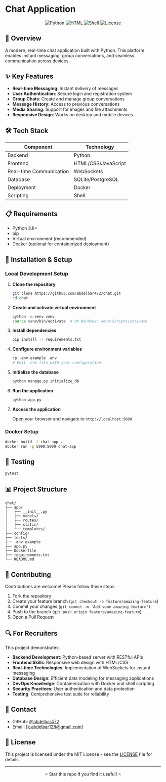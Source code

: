 # Chat Application

<div align="center">
  
[![Python](https://img.shields.io/badge/Python-95.2%25-3776AB?style=for-the-badge&logo=python&logoColor=white)](https://github.com/abdelbar472/chat)
[![HTML](https://img.shields.io/badge/HTML-3.6%25-E34F26?style=for-the-badge&logo=html5&logoColor=white)](https://github.com/abdelbar472/chat)
[![Shell](https://img.shields.io/badge/Shell-1.2%25-4EAA25?style=for-the-badge&logo=gnu-bash&logoColor=white)](https://github.com/abdelbar472/chat)
[![License](https://img.shields.io/badge/License-MIT-green?style=for-the-badge)](LICENSE)
  
</div>

## 🚀 Overview

A modern, real-time chat application built with Python. This platform enables instant messaging, group conversations, and seamless communication across devices.

## ✨ Key Features

- **Real-time Messaging**: Instant delivery of messages
- **User Authentication**: Secure login and registration system
- **Group Chats**: Create and manage group conversations
- **Message History**: Access to previous conversations
- **Media Sharing**: Support for images and file attachments
- **Responsive Design**: Works on desktop and mobile devices

## 🛠️ Tech Stack

| Component | Technology |
|-----------|------------|
| Backend | Python |
| Frontend | HTML/CSS/JavaScript |
| Real-time Communication | WebSockets |
| Database | SQLite/PostgreSQL |
| Deployment | Docker |
| Scripting | Shell |

## 📋 Requirements

- Python 3.8+
- pip
- Virtual environment (recommended)
- Docker (optional for containerized deployment)

## 🔧 Installation & Setup

### Local Development Setup

1. **Clone the repository**
   ```bash
   git clone https://github.com/abdelbar472/chat.git
   cd chat
   ```

2. **Create and activate virtual environment**
   ```bash
   python -m venv venv
   source venv/bin/activate  # On Windows: venv\Scripts\activate
   ```

3. **Install dependencies**
   ```bash
   pip install -r requirements.txt
   ```

4. **Configure environment variables**
   ```bash
   cp .env.example .env
   # Edit .env file with your configuration
   ```

5. **Initialize the database**
   ```bash
   python manage.py initialize_db
   ```

6. **Run the application**
   ```bash
   python app.py
   ```

7. **Access the application**
   
   Open your browser and navigate to `http://localhost:5000`

### Docker Setup

```bash
docker build -t chat-app .
docker run -p 5000:5000 chat-app
```

## 🧪 Testing

```bash
pytest
```

## 📊 Project Structure

```
chat/
├── app/
│   ├── __init__.py
│   ├── models/
│   ├── routes/
│   ├── static/
│   └── templates/
├── config/
├── tests/
├── .env.example
├── app.py
├── Dockerfile
├── requirements.txt
└── README.md
```

## 🤝 Contributing

Contributions are welcome! Please follow these steps:

1. Fork the repository
2. Create your feature branch (`git checkout -b feature/amazing-feature`)
3. Commit your changes (`git commit -m 'Add some amazing feature'`)
4. Push to the branch (`git push origin feature/amazing-feature`)
5. Open a Pull Request

## 🔍 For Recruiters

This project demonstrates:

- **Backend Development**: Python-based server with RESTful APIs
- **Frontend Skills**: Responsive web design with HTML/CSS
- **Real-time Technologies**: Implementation of WebSockets for instant messaging
- **Database Design**: Efficient data modeling for messaging applications
- **DevOps Knowledge**: Containerization with Docker and shell scripting
- **Security Practices**: User authentication and data protection
- **Testing**: Comprehensive test suite for reliability

## 📱 Contact

- GitHub: [@abdelbar472](https://github.com/abdelbar472)
- Email: [k.abdelbar128@gmail.com]

## 📄 License

This project is licensed under the MIT License - see the [LICENSE](LICENSE) file for details.

---

<div align="center">
  
⭐ Star this repo if you find it useful! ⭐
  
</div>
